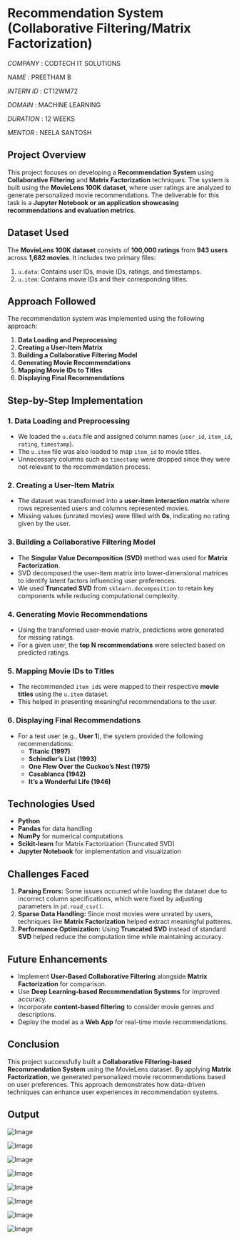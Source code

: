 # Recommendation System (Collaborative Filtering/Matrix Factorization)

*COMPANY* : CODTECH IT SOLUTIONS

*NAME* : PREETHAM B

*INTERN ID* : CT12WM72

*DOMAIN* : MACHINE LEARNING 

*DURATION* : 12 WEEKS

*MENTOR* : NEELA SANTOSH 

## Project Overview
This project focuses on developing a **Recommendation System** using **Collaborative Filtering** and **Matrix Factorization** techniques. The system is built using the **MovieLens 100K dataset**, where user ratings are analyzed to generate personalized movie recommendations. The deliverable for this task is a **Jupyter Notebook or an application showcasing recommendations and evaluation metrics**.

## Dataset Used
The **MovieLens 100K dataset** consists of **100,000 ratings** from **943 users** across **1,682 movies**. It includes two primary files:
1. `u.data`: Contains user IDs, movie IDs, ratings, and timestamps.
2. `u.item`: Contains movie IDs and their corresponding titles.

## Approach Followed
The recommendation system was implemented using the following approach:
1. **Data Loading and Preprocessing**
2. **Creating a User-Item Matrix**
3. **Building a Collaborative Filtering Model**
4. **Generating Movie Recommendations**
5. **Mapping Movie IDs to Titles**
6. **Displaying Final Recommendations**

## Step-by-Step Implementation
### 1. Data Loading and Preprocessing
- We loaded the `u.data` file and assigned column names (`user_id`, `item_id`, `rating`, `timestamp`).
- The `u.item` file was also loaded to map `item_id` to movie titles.
- Unnecessary columns such as `timestamp` were dropped since they were not relevant to the recommendation process.

### 2. Creating a User-Item Matrix
- The dataset was transformed into a **user-item interaction matrix** where rows represented users and columns represented movies.
- Missing values (unrated movies) were filled with **0s**, indicating no rating given by the user.

### 3. Building a Collaborative Filtering Model
- The **Singular Value Decomposition (SVD)** method was used for **Matrix Factorization**.
- SVD decomposed the user-item matrix into lower-dimensional matrices to identify latent factors influencing user preferences.
- We used **Truncated SVD** from `sklearn.decomposition` to retain key components while reducing computational complexity.

### 4. Generating Movie Recommendations
- Using the transformed user-movie matrix, predictions were generated for missing ratings.
- For a given user, the **top N recommendations** were selected based on predicted ratings.

### 5. Mapping Movie IDs to Titles
- The recommended `item_id`s were mapped to their respective **movie titles** using the `u.item` dataset.
- This helped in presenting meaningful recommendations to the user.

### 6. Displaying Final Recommendations
- For a test user (e.g., **User 1**), the system provided the following recommendations:
  - **Titanic (1997)**
  - **Schindler’s List (1993)**
  - **One Flew Over the Cuckoo’s Nest (1975)**
  - **Casablanca (1942)**
  - **It’s a Wonderful Life (1946)**

## Technologies Used
- **Python**
- **Pandas** for data handling
- **NumPy** for numerical computations
- **Scikit-learn** for Matrix Factorization (Truncated SVD)
- **Jupyter Notebook** for implementation and visualization

## Challenges Faced
1. **Parsing Errors:** Some issues occurred while loading the dataset due to incorrect column specifications, which were fixed by adjusting parameters in `pd.read_csv()`.
2. **Sparse Data Handling:** Since most movies were unrated by users, techniques like **Matrix Factorization** helped extract meaningful patterns.
3. **Performance Optimization:** Using **Truncated SVD** instead of standard **SVD** helped reduce the computation time while maintaining accuracy.

## Future Enhancements
- Implement **User-Based Collaborative Filtering** alongside **Matrix Factorization** for comparison.
- Use **Deep Learning-based Recommendation Systems** for improved accuracy.
- Incorporate **content-based filtering** to consider movie genres and descriptions.
- Deploy the model as a **Web App** for real-time movie recommendations.

## Conclusion
This project successfully built a **Collaborative Filtering-based Recommendation System** using the MovieLens dataset. By applying **Matrix Factorization**, we generated personalized movie recommendations based on user preferences. This approach demonstrates how data-driven techniques can enhance user experiences in recommendation systems.

## Output

![Image](https://github.com/user-attachments/assets/0a487366-2c51-4552-8cbf-156d8cf0063f)

![Image](https://github.com/user-attachments/assets/ff75eb3a-ce1e-4b16-a64f-6e86a77114bd)

![Image](https://github.com/user-attachments/assets/7961f6be-019d-4d13-9f74-7945aa109a5c)

![Image](https://github.com/user-attachments/assets/0d7be293-edcc-48b0-b868-556083199b9a)

![Image](https://github.com/user-attachments/assets/b9881da5-d76e-4227-93b7-ffd0bdfc6ec8)

![Image](https://github.com/user-attachments/assets/167bb265-40ec-4fac-b749-5d8420e278b2)

![Image](https://github.com/user-attachments/assets/7abfbdcc-fc81-4db1-9670-c23a24ad9e54)

![Image](https://github.com/user-attachments/assets/d917a8a0-8b6a-4153-a7bd-ed4ac20ea033)
